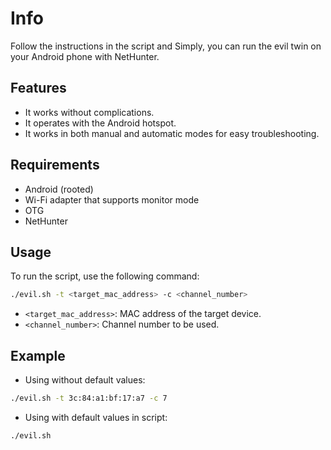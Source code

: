 # Info
Follow the instructions in the script and 
Simply, you can run the evil twin on your Android phone with NetHunter.

## Features

- It works without complications.
- It operates with the Android hotspot.
- It works in both manual and automatic modes for easy troubleshooting.

## Requirements

- Android (rooted)
- Wi-Fi adapter that supports monitor mode
- OTG
- NetHunter

## Usage

To run the script, use the following command:
```bash
./evil.sh -t <target_mac_address> -c <channel_number>
```
- `<target_mac_address>`: MAC address of the target device.
- `<channel_number>`: Channel number to be used.

## Example

- Using without default values:
```bash
./evil.sh -t 3c:84:a1:bf:17:a7 -c 7
```

- Using with default values in script:
```bash
./evil.sh
```